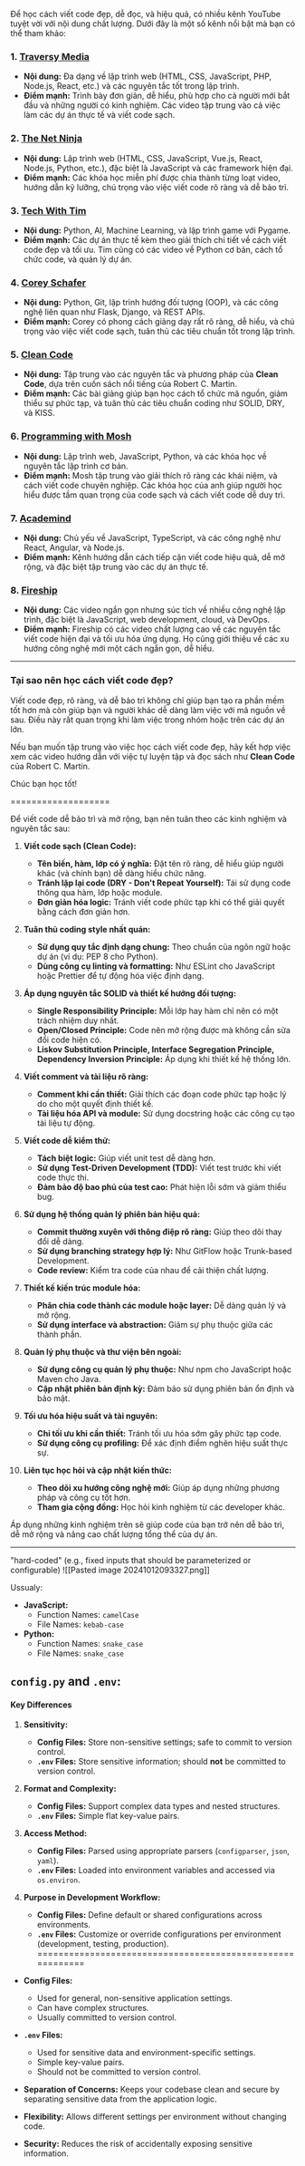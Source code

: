 Để học cách viết code đẹp, dễ đọc, và hiệu quả, có nhiều kênh YouTube tuyệt vời với nội dung chất lượng. Dưới đây là một số kênh nổi bật mà bạn có thể tham khảo:

### **1. [Traversy Media](https://www.youtube.com/c/TraversyMedia)**
- **Nội dung:** Đa dạng về lập trình web (HTML, CSS, JavaScript, PHP, Node.js, React, etc.) và các nguyên tắc tốt trong lập trình.
- **Điểm mạnh:** Trình bày đơn giản, dễ hiểu, phù hợp cho cả người mới bắt đầu và những người có kinh nghiệm. Các video tập trung vào cả việc làm các dự án thực tế và viết code sạch.

### **2. [The Net Ninja](https://www.youtube.com/c/TheNetNinja)**
- **Nội dung:** Lập trình web (HTML, CSS, JavaScript, Vue.js, React, Node.js, Python, etc.), đặc biệt là JavaScript và các framework hiện đại.
- **Điểm mạnh:** Các khóa học miễn phí được chia thành từng loạt video, hướng dẫn kỹ lưỡng, chú trọng vào việc viết code rõ ràng và dễ bảo trì.

### **3. [Tech With Tim](https://www.youtube.com/c/TechWithTim)**
- **Nội dung:** Python, AI, Machine Learning, và lập trình game với Pygame.
- **Điểm mạnh:** Các dự án thực tế kèm theo giải thích chi tiết về cách viết code đẹp và tối ưu. Tim cũng có các video về Python cơ bản, cách tổ chức code, và quản lý dự án.

### **4. [Corey Schafer](https://www.youtube.com/c/Coreyms)**
- **Nội dung:** Python, Git, lập trình hướng đối tượng (OOP), và các công nghệ liên quan như Flask, Django, và REST APIs.
- **Điểm mạnh:** Corey có phong cách giảng dạy rất rõ ràng, dễ hiểu, và chú trọng vào việc viết code sạch, tuân thủ các tiêu chuẩn tốt trong lập trình.

### **5. [Clean Code](https://www.youtube.com/c/CleanCode)**
- **Nội dung:** Tập trung vào các nguyên tắc và phương pháp của **Clean Code**, dựa trên cuốn sách nổi tiếng của Robert C. Martin.
- **Điểm mạnh:** Các bài giảng giúp bạn học cách tổ chức mã nguồn, giảm thiểu sự phức tạp, và tuân thủ các tiêu chuẩn coding như SOLID, DRY, và KISS.

### **6. [Programming with Mosh](https://www.youtube.com/c/programmingwithmosh)**
- **Nội dung:** Lập trình web, JavaScript, Python, và các khóa học về nguyên tắc lập trình cơ bản.
- **Điểm mạnh:** Mosh tập trung vào giải thích rõ ràng các khái niệm, và cách viết code chuyên nghiệp. Các khóa học của anh giúp người học hiểu được tầm quan trọng của code sạch và cách viết code dễ duy trì.

### **7. [Academind](https://www.youtube.com/c/Academind)**
- **Nội dung:** Chủ yếu về JavaScript, TypeScript, và các công nghệ như React, Angular, và Node.js.
- **Điểm mạnh:** Kênh hướng dẫn cách tiếp cận viết code hiệu quả, dễ mở rộng, và đặc biệt tập trung vào các dự án thực tế.

### **8. [Fireship](https://www.youtube.com/c/Fireship)**
- **Nội dung:** Các video ngắn gọn nhưng súc tích về nhiều công nghệ lập trình, đặc biệt là JavaScript, web development, cloud, và DevOps.
- **Điểm mạnh:** Fireship có các video chất lượng cao về các nguyên tắc viết code hiện đại và tối ưu hóa ứng dụng. Họ cũng giới thiệu về các xu hướng công nghệ mới một cách ngắn gọn, dễ hiểu.

---

### **Tại sao nên học cách viết code đẹp?**
Viết code đẹp, rõ ràng, và dễ bảo trì không chỉ giúp bạn tạo ra phần mềm tốt hơn mà còn giúp bạn và người khác dễ dàng làm việc với mã nguồn về sau. Điều này rất quan trọng khi làm việc trong nhóm hoặc trên các dự án lớn.

Nếu bạn muốn tập trung vào việc học cách viết code đẹp, hãy kết hợp việc xem các video hướng dẫn với việc tự luyện tập và đọc sách như **Clean Code** của Robert C. Martin.

Chúc bạn học tốt!

===================

Để viết code dễ bảo trì và mở rộng, bạn nên tuân theo các kinh nghiệm và nguyên tắc sau:

1. **Viết code sạch (Clean Code):**
   - **Tên biến, hàm, lớp có ý nghĩa:** Đặt tên rõ ràng, dễ hiểu giúp người khác (và chính bạn) dễ dàng hiểu chức năng.
   - **Tránh lặp lại code (DRY - Don't Repeat Yourself):** Tái sử dụng code thông qua hàm, lớp hoặc module.
   - **Đơn giản hóa logic:** Tránh viết code phức tạp khi có thể giải quyết bằng cách đơn giản hơn.

2. **Tuân thủ coding style nhất quán:**
   - **Sử dụng quy tắc định dạng chung:** Theo chuẩn của ngôn ngữ hoặc dự án (ví dụ: PEP 8 cho Python).
   - **Dùng công cụ linting và formatting:** Như ESLint cho JavaScript hoặc Prettier để tự động hóa việc định dạng.

3. **Áp dụng nguyên tắc SOLID và thiết kế hướng đối tượng:**
   - **Single Responsibility Principle:** Mỗi lớp hay hàm chỉ nên có một trách nhiệm duy nhất.
   - **Open/Closed Principle:** Code nên mở rộng được mà không cần sửa đổi code hiện có.
   - **Liskov Substitution Principle, Interface Segregation Principle, Dependency Inversion Principle:** Áp dụng khi thiết kế hệ thống lớn.

4. **Viết comment và tài liệu rõ ràng:**
   - **Comment khi cần thiết:** Giải thích các đoạn code phức tạp hoặc lý do cho một quyết định thiết kế.
   - **Tài liệu hóa API và module:** Sử dụng docstring hoặc các công cụ tạo tài liệu tự động.

5. **Viết code dễ kiểm thử:**
   - **Tách biệt logic:** Giúp viết unit test dễ dàng hơn.
   - **Sử dụng Test-Driven Development (TDD):** Viết test trước khi viết code thực thi.
   - **Đảm bảo độ bao phủ của test cao:** Phát hiện lỗi sớm và giảm thiểu bug.

6. **Sử dụng hệ thống quản lý phiên bản hiệu quả:**
   - **Commit thường xuyên với thông điệp rõ ràng:** Giúp theo dõi thay đổi dễ dàng.
   - **Sử dụng branching strategy hợp lý:** Như GitFlow hoặc Trunk-based Development.
   - **Code review:** Kiểm tra code của nhau để cải thiện chất lượng.

7. **Thiết kế kiến trúc module hóa:**
   - **Phân chia code thành các module hoặc layer:** Dễ dàng quản lý và mở rộng.
   - **Sử dụng interface và abstraction:** Giảm sự phụ thuộc giữa các thành phần.

8. **Quản lý phụ thuộc và thư viện bên ngoài:**
   - **Sử dụng công cụ quản lý phụ thuộc:** Như npm cho JavaScript hoặc Maven cho Java.
   - **Cập nhật phiên bản định kỳ:** Đảm bảo sử dụng phiên bản ổn định và bảo mật.

9. **Tối ưu hóa hiệu suất và tài nguyên:**
   - **Chỉ tối ưu khi cần thiết:** Tránh tối ưu hóa sớm gây phức tạp code.
   - **Sử dụng công cụ profiling:** Để xác định điểm nghẽn hiệu suất thực sự.

10. **Liên tục học hỏi và cập nhật kiến thức:**
    - **Theo dõi xu hướng công nghệ mới:** Giúp áp dụng những phương pháp và công cụ tốt hơn.
    - **Tham gia cộng đồng:** Học hỏi kinh nghiệm từ các developer khác.

Áp dụng những kinh nghiệm trên sẽ giúp code của bạn trở nên dễ bảo trì, dễ mở rộng và nâng cao chất lượng tổng thể của dự án.


---------
"hard-coded" (e.g., fixed inputs that should be parameterized or configurable)
![[Pasted image 20241012093327.png]]

Ussualy:
- **JavaScript:**
    - Function Names: `camelCase`
    - File Names: `kebab-case`
- **Python:**
    - Function Names: `snake_case`
    - File Names: `snake_case`

## `config.py` and `.env`: 
#### **Key Differences**

1. **Sensitivity:**
    
    - **Config Files:** Store non-sensitive settings; safe to commit to version control.
    - **`.env` Files:** Store sensitive information; should **not** be committed to version control.
2. **Format and Complexity:**
    
    - **Config Files:** Support complex data types and nested structures.
    - **`.env` Files:** Simple flat key-value pairs.
3. **Access Method:**
    
    - **Config Files:** Parsed using appropriate parsers (`configparser`, `json`, `yaml`).
    - **`.env` Files:** Loaded into environment variables and accessed via `os.environ`.
4. **Purpose in Development Workflow:**
    
    - **Config Files:** Define default or shared configurations across environments.
    - **`.env` Files:** Customize or override configurations per environment (development, testing, production).
    ==========================================================
- **Config Files:**
    
    - Used for general, non-sensitive application settings.
    - Can have complex structures.
    - Usually committed to version control.
- **`.env` Files:**
    
    - Used for sensitive data and environment-specific settings.
    - Simple key-value pairs.
    - Should not be committed to version control.
- **Separation of Concerns:** Keeps your codebase clean and secure by separating sensitive data from the application logic.
- **Flexibility:** Allows different settings per environment without changing code.
- **Security:** Reduces the risk of accidentally exposing sensitive information.
